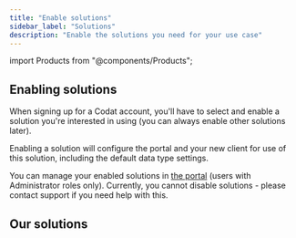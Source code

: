 ```yaml
---
title: "Enable solutions"
sidebar_label: "Solutions"
description: "Enable the solutions you need for your use case"
---
```


import Products from "@components/Products";

## Enabling solutions

When signing up for a Codat account, you'll have to select and enable a solution you're interested in using (you can always enable other solutions later).

Enabling a solution will configure the portal and your new client for use of this solution, including the default data type settings.

You can manage your enabled solutions in [the portal](https://app.codat.io/settings/products) (users with Administrator roles only). Currently, you cannot disable solutions - please contact support if you need help with this.

## Our solutions

<Products mini={true} verbose={true} />

